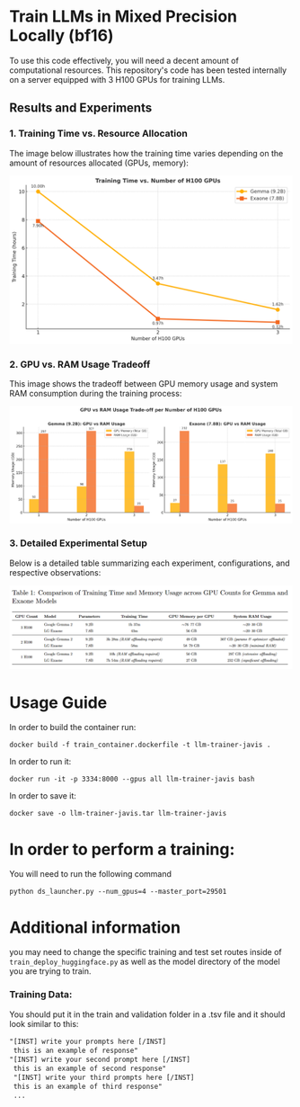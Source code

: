 # Train LLMs in Mixed Precision Locally (bf16)

To use this code effectively, you will need a decent amount of computational resources. This repository's code has been tested internally on a server equipped with 3 H100 GPUs for training LLMs.

## Results and Experiments

### 1. Training Time vs. Resource Allocation

The image below illustrates how the training time varies depending on the amount of resources allocated (GPUs, memory):

![Training Time vs Resources](./assets/1.png)

### 2. GPU vs. RAM Usage Tradeoff

This image shows the tradeoff between GPU memory usage and system RAM consumption during the training process:

![GPU-RAM Usage Tradeoff](./assets/2.png)

### 3. Detailed Experimental Setup

Below is a detailed table summarizing each experiment, configurations, and respective observations:

![Detailed Experiment Table](./assets/3.png)

# Usage Guide

In order to build the container run:

```
docker build -f train_container.dockerfile -t llm-trainer-javis .
```

In order to run it:

```
docker run -it -p 3334:8000 --gpus all llm-trainer-javis bash
```

In order to save it:

```
docker save -o llm-trainer-javis.tar llm-trainer-javis
```

# In order to perform a training:

You will need to run the following command

```
python ds_launcher.py --num_gpus=4 --master_port=29501
```

# Additional information

you may need to change the specific training and test set routes inside of `train_deploy_huggingface.py` as well as the model directory of the model you are trying to train.

### Training Data:

You should put it in the train and validation folder in a .tsv file and it should look similar to this:

```
"[INST] write your prompts here [/INST]
 this is an example of response"
"[INST] write your second prompt here [/INST]
 this is an example of second response"
 "[INST] write your third prompts here [/INST]
 this is an example of third response"
 ...
```
